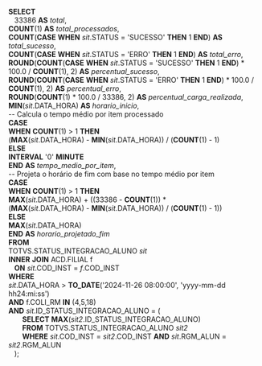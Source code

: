 **SELECT**  
   33386 **AS** _total_,  
**COUNT**(1) **AS** _total_processados_,  
**COUNT**(**CASE** **WHEN** _sit_.STATUS = 'SUCESSO' **THEN** 1 **END**) **AS** _total_sucesso_,  
**COUNT**(**CASE** **WHEN** _sit_.STATUS = 'ERRO' **THEN** 1 **END**) **AS** _total_erro_,  
**ROUND**(**COUNT**(**CASE** **WHEN** _sit_.STATUS = 'SUCESSO' **THEN** 1 **END**) * 100.0 / **COUNT**(1), 2) **AS** _percentual_sucesso_,  
**ROUND**(**COUNT**(**CASE** **WHEN** _sit_.STATUS = 'ERRO' **THEN** 1 **END**) * 100.0 / **COUNT**(1), 2) **AS** _percentual_erro_,  
**ROUND**(**COUNT**(1) * 100.0 / 33386, 2) **AS** _percentual_carga_realizada_,  
**MIN**(_sit_.DATA_HORA) **AS** _horario_inicio_,  
-- Calcula o tempo médio por item processado  
**CASE**  
**WHEN** **COUNT**(1) > 1 **THEN**  
(**MAX**(_sit_.DATA_HORA) - **MIN**(_sit_.DATA_HORA)) / (**COUNT**(1) - 1)  
**ELSE**  
**INTERVAL** '0' **MINUTE**  
**END** **AS** _tempo_medio_por_item_,  
-- Projeta o horário de fim com base no tempo médio por item  
**CASE**  
**WHEN** **COUNT**(1) > 1 **THEN**  
**MAX**(_sit_.DATA_HORA) + ((33386 - **COUNT**(1)) *  
(**MAX**(_sit_.DATA_HORA) - **MIN**(_sit_.DATA_HORA)) / (**COUNT**(1) - 1))  
**ELSE**  
**MAX**(_sit_.DATA_HORA)  
**END** **AS** _horario_projetado_fim_  
**FROM**  
TOTVS.STATUS_INTEGRACAO_ALUNO _sit_  
**INNER** **JOIN** ACD.FILIAL f  
   **ON** _sit_.COD_INST = _f_.COD_INST  
**WHERE**  
_sit_.DATA_HORA > **TO_DATE**('2024-11-26 08:00:00', 'yyyy-mm-dd hh24:mi:ss')  
**AND** f.COLI_RM **IN** (4,5,18)  
**AND** _sit_.ID_STATUS_INTEGRACAO_ALUNO = (  
       **SELECT** **MAX**(_sit2_.ID_STATUS_INTEGRACAO_ALUNO)  
       **FROM** TOTVS.STATUS_INTEGRACAO_ALUNO _sit2_  
       **WHERE** _sit_.COD_INST = _sit2_.COD_INST **AND** _sit_.RGM_ALUN = _sit2_.RGM_ALUN  
   );